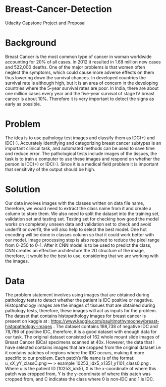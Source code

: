 # Breast-Cancer-Detection
Udacity Capstone Project and Proposal 
# Background
Breast Cancer is the most common type of cancer in woman worldwide accounting for 20% of all cases. In 2012 it resulted in 1.68 million new cases and 522,000 deaths. One of the major problems is that women often neglect the symptoms, which could cause more adverse effects on them thus lowering down the survival chances. In developed countries the survival rate is although high, but it is an area of concern in the developing countries where the 5-year survival rates are poor. In India, there are about one million cases every year and the five-year survival of stage IV breast cancer is about 10%. Therefore it is very important to detect the signs as early as possible. 

# Problem
The idea is to use pathology test images and classify them as IDC(+) and IDC(-). Accurately identifying and categorizing breast cancer subtypes is an important clinical task, and automated methods can be used to save time and reduce error. The pathological tests include images of the tissues, the task is to train a computer to use these images and respond on whether the person is IDC(+) or IDC(-). Since it is a medical field problem it is important that sensitivity of the output should be high. 

# Solution 
Our data involves images with the classes written on data file name, therefore, we would need to extract the class name from it and create a column to store them. We also need to split the dataset into the  training set, validation set and testing set. Testing set for checking how good the model works on completely unseen data and validation set to check and avoid underfit or overfit, the will also help to select the best model. One hot encoding will be done in classes column so that it could work better with our model. Image processing step is also required to reduce the pixel range from 0-250 to 0-1. After it CNN model is to be used to predict the class, CNN creates an effective architecture   the 2D structure of the image, therefore, it would be the best to use, considering that we are working with the images.

# Data
The problem statement involves using images that are obtained during pathology tests to detect whether the patient is IDC positive or negative. Histopathology images are the images of tissues that are obtained during pathology tests, therefore, these images will act as inputs for the problem.
  The dataset that contains histopathology images for breast cancer is present on kaggle at : https://www.kaggle.com/paultimothymooney/breast-histopathology-images . The dataset contains 198,738 of negative IDC and 78,786 of positive IDC, therefore, it is a good dataset with enough data for our task. The original dataset consisted of 162 whole mount slide images of Breast Cancer (BCa) specimens scanned at 40x. However, the data that I have selected contains images that are cropped from the original dataset i.e it contains patches of regions where the IDC occurs, making it more specific to our problem. Each patch’s file name is of the format: u_xX_yY_classC.png — > example 10253_idx5_x1351_y1101_class0.png . Where u is the patient ID (10253_idx5), X is the x-coordinate of where this patch was cropped from, Y is the y-coordinate of where this patch was cropped from, and C indicates the class where 0 is non-IDC and 1 is IDC.
